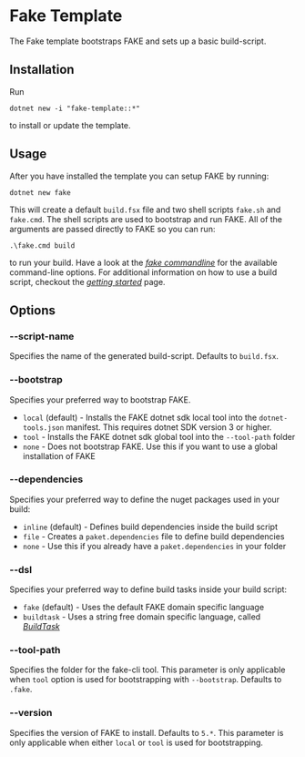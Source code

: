 # Fake Template

The Fake template bootstraps FAKE and sets up a basic build-script.

## Installation

Run
```shell
dotnet new -i "fake-template::*"
```
to install or update the template.

## Usage
After you have installed the template you can setup FAKE by running:
```shell
dotnet new fake
```
This will create a default `build.fsx` file and two shell scripts `fake.sh` and `fake.cmd`. The shell scripts are used to bootstrap 
and run FAKE. All of the arguments are passed directly to FAKE so you can run:
```shell
.\fake.cmd build
```
to run your build. Have a look at the [*fake commandline*]({{root}}guide/commandline.html) for the available command-line options. 
For additional information on how to use a build script, checkout the 
[*getting started*]({{root}}guide/fake-gettingstarted.html#Example-Compiling-and-building-your-NET-application) page.

## Options

### --script-name
Specifies the name of the generated build-script. Defaults to `build.fsx`.

### --bootstrap
Specifies your preferred way to bootstrap FAKE.

- `local` (default) - Installs the FAKE dotnet sdk local tool into the `dotnet-tools.json` manifest. This requires dotnet SDK version 3 or higher.
- `tool` - Installs the FAKE dotnet sdk global tool into the `--tool-path` folder
- `none` - Does not bootstrap FAKE. Use this if you want to use a global installation of FAKE

### --dependencies
Specifies your preferred way to define the nuget packages used in your build:

- `inline` (default) - Defines build dependencies inside the build script
- `file` - Creates a `paket.dependencies` file to define build dependencies
- `none` - Use this if you already have a `paket.dependencies` in your folder

### --dsl
Specifies your preferred way to define build tasks inside your build script:

- `fake` (default) - Uses the default FAKE domain specific language
- `buildtask` - Uses a string free domain specific language, called [*BuildTask*](https://github.com/vbfox/FoxSharp/blob/master/src/BlackFox.Fake.BuildTask/Readme.md)

### --tool-path
Specifies the folder for the fake-cli tool. This parameter is only applicable when `tool` option is used for bootstrapping with `--bootstrap`. Defaults to `.fake`.

### --version
Specifies the version of FAKE to install. Defaults to `5.*`. This parameter is only applicable when either `local` or `tool` is used for bootstrapping.
